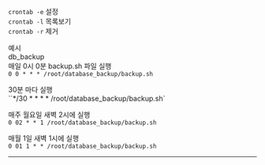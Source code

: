 
`crontab -e` 설정  
`crontab -l` 목록보기  
`crontab -r` 제거  

예시  
db_backup  
매일 0시 0분 backup.sh 파일 실행  
`0 0 * * * /root/database_backup/backup.sh`  

30분 마다 실행  
``*/30 * * * * /root/database_backup/backup.sh`  

매주 월요일 새벽 2시에 실행  
`0 02 * * 1 /root/database_backup/backup.sh`  

매월 1일 새벽 1시에 실행  
`0 01 1 * * /root/database_backup/backup.sh`  

---  

